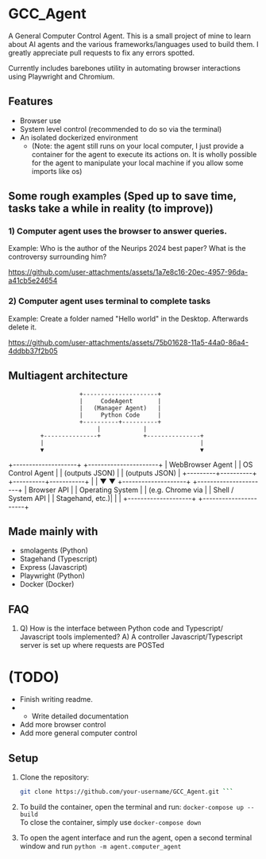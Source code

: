 # GCC_Agent
A General Computer Control Agent. This is a small project of mine to learn about AI agents and the various frameworks/languages used to build them. I greatly appreciate pull requests to fix any errors spotted.

Currently includes barebones utility in automating browser interactions using Playwright and Chromium.

## Features
- Browser use
- System level control (recommended to do so via the terminal)
- An isolated dockerized environment
   - (Note: the agent still runs on your local computer, I just provide a container for the agent to execute its actions on. It is wholly possible for the agent to manipulate your local machine if you allow some imports like os)

## Some rough examples (Sped up to save time, tasks take a while in reality (to improve))
### 1) Computer agent uses the browser to answer queries. 
Example: Who is the author of the Neurips 2024 best paper? What is the controversy surrounding him?



https://github.com/user-attachments/assets/1a7e8c16-20ec-4957-96da-a41cb5e24654



### 2) Computer agent uses terminal to complete tasks
Example: Create a folder named "Hello world" in the Desktop. Afterwards delete it.



https://github.com/user-attachments/assets/75b01628-11a5-44a0-86a4-4ddbb37f2b05


## Multiagent architecture
                        +---------------------+
                        |     CodeAgent       |
                        |   (Manager Agent)   |
                        |     Python Code     |
                        +----------+----------+
                             |            |
             +---------------+            +---------------+
             |                                            |
             ▼                                            ▼
   +--------------------+                   +----------------------+
   | WebBrowser Agent   |                   | OS Control Agent     |
   | (outputs JSON)     |                   | (outputs JSON)       |
   +---------+----------+                   +----------+-----------+
             |                                         |
             ▼                                         ▼
   +--------------------+                   +----------------------+
   |   Browser API      |                   |   Operating System   |
   | (e.g. Chrome via   |                   |   Shell / System API |
   |    Stagehand, etc.)|                   |                      |
   +--------------------+                   +----------------------+


## Made mainly with
- smolagents (Python)
- Stagehand (Typescript)
- Express (Javascript)
- Playwright (Python)
- Docker (Docker)

## FAQ
1) Q) How is the interface between Python code and Typescript/ Javascript tools implemented?
   A) A controller Javascript/Typescript server is set up where requests are POSTed   

# (TODO)
- Finish writing readme.
- - Write detailed documentation
- Add more browser control
- Add more general computer control
## Setup 
1. Clone the repository:
   ```bash
   git clone https://github.com/your-username/GCC_Agent.git ```
2. To build the container, open the terminal and run:
   ```docker-compose up --build``` <br/>
   To close the container, simply use ``` docker-compose down ```

3. To open the agent interface and run the agent, open a second terminal window and run ```python -m agent.computer_agent```
   
